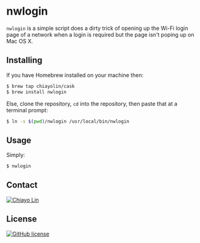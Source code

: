 nwlogin
=======

`nwlogin` is a simple script does a dirty trick of opening up the Wi-Fi login page of a 
network when a login is  required but the page isn't poping up on Mac OS X.

Installing
----------

If you have Homebrew installed on your machine then:

```sh
$ brew tap chiayolin/cask
$ brew install nwlogin
```

Else, clone the repository, `cd` into the repository, then paste that at a terminal prompt:

```sh
$ ln -s $(pwd)/nwlogin /usr/local/bin/nwlogin
```

Usage
-----

Simply:

```sh
$ nwlogin
```

Contact
-------

[![Chiayo Lin](https://img.shields.io/badge/author-Chiayo%20Lin-green.svg)](mailto:chiayo.lin@gmail.com)

License
-------

[![GitHub license](https://img.shields.io/github/license/mashape/apistatus.svg)](https://raw.githubusercontent.com/chiayolin/nwlogin/master/LICENSE.txt)
